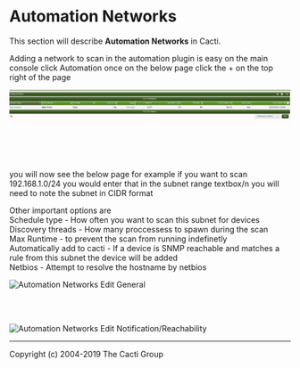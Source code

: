 # Automation Networks

This section will describe **Automation Networks** in Cacti.

Adding a network to scan in the automation plugin is easy  on the main console click Automation
once on the below page click the + on the top right of the page 

![Automation Networks](images/automation-network-main.png)

<br>
<br>
<br>

you will now see the below page for example if you want to scan 192.168.1.0/24 you would enter that in the subnet range textbox/n
you will need to note the subnet in CIDR format<br>

Other important options are 
<br>
Schedule type - How often you want to scan this subnet for devices<br>
Discovery threads - How many proccessess to spawn during the scan <br>
Max Runtime - to prevent the scan from running indefinetly <br>
Automatically add to cacti - If a device is SNMP reachable and matches a rule from this subnet the device will be added<br>
Netbios - Attempt to resolve the hostname by netbios



![Automation Networks Edit General](images/automation-networks-edit1.png)



<br>
<br>


![Automation Networks Edit Notification/Reachability](images/automation-networks-edit2.png)







---
Copyright (c) 2004-2019 The Cacti Group
